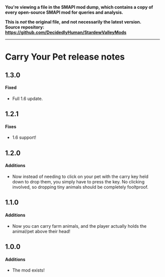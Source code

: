 **You're viewing a file in the SMAPI mod dump, which contains a copy of every open-source SMAPI mod
for queries and analysis.**

**This is _not_ the original file, and not necessarily the latest version.**  
**Source repository: https://github.com/DecidedlyHuman/StardewValleyMods**

----

# Carry Your Pet release notes

## 1.3.0
#### Fixed
* Full 1.6 update.
## 1.2.1
#### Fixes
* 1.6 support!

## 1.2.0
#### Additions
* Now instead of needing to click on your pet with the carry key held down to drop them, you simply have to press the key. No clicking involved, so dropping tiny animals should be completely fooltproof.
## 1.1.0
#### Additions
* Now you can carry farm animals, and the player actually holds the animal/pet above their head!
## 1.0.0
#### Additions
* The mod exists!

